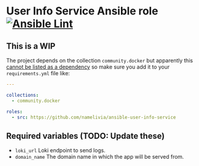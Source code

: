 # User Info Service Ansible role [![Ansible Lint](https://github.com/namelivia/ansible-user-info-service/actions/workflows/ansible-lint.yml/badge.svg)](https://github.com/namelivia/ansible-user-info-service/actions/workflows/ansible-lint.yml)

## This is a WIP

The project depends on the collection `community.docker` but apparently this [cannot be listed as a dependency](https://github.com/ansible/ansible/issues/62847) so make sure you add it to your `requirements.yml` file like:

```yml
---

collections:
  - community.docker

roles:
  - src: https://github.com/namelivia/ansible-user-info-service
```

## Required variables (TODO: Update these)
 - `loki_url` Loki endpoint to send logs.
 - `domain_name` The domain name in which the app will be served from.
